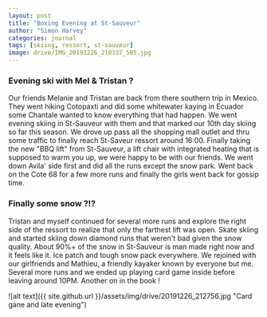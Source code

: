 ```yaml
---
layout: post
title: "Boxing Evening at St-Sauveur"
author: "Simon Harvey"
categories: journal
tags: [skiing, ressort, st-sauveur]
image: drive/IMG_20191226_210337_585.jpg
---
```


### Evening ski with Mel & Tristan ?
Our friends Melanie and Tristan are back from there southern trip in Mexico.  They went hiking Cotopaxti and did some whitewater kaying in Ecuador some Chantale wanted to know everything that had happen.  We went evening skiing in St-Sauveur with them and that marked our 10th day skiing so far this season.  We drove up pass all the shopping mall outlet and thru some traffic to finally reach St-Saveur ressort around 16:00.  Finally taking the new "BBQ lift" from St-Sauveur, a lift chair with integrated heating that is supposed to warm you up, we were happy to be with our friends.  We went down Avila' side first and did all the runs except the snow park.  Went back on the Cote 68 for a few more runs and finally the girls went back for gossip time.

### Finally some snow ?!?
Tristan and myself continued for several more runs and explore the right side of the ressort to realize that only the farthest lift was open.  Skate skiing and started skiing down diamond runs that weren't bad given the snow quality.  About 90%+ of the snow in St-Sauveur is man made right now and it feels like it.  Ice patch and tough snow pack everywhere.  We rejoined with our girlfriends and Mathieu, a friendly kayaker known by everyone but me.  Several more runs and we ended up playing card game inside before leaving around 10PM.  Another on in the book !

![alt text]({{ site.github.url }}/assets/img/drive/20191226_212756.jpg "Card gane and late evening")
